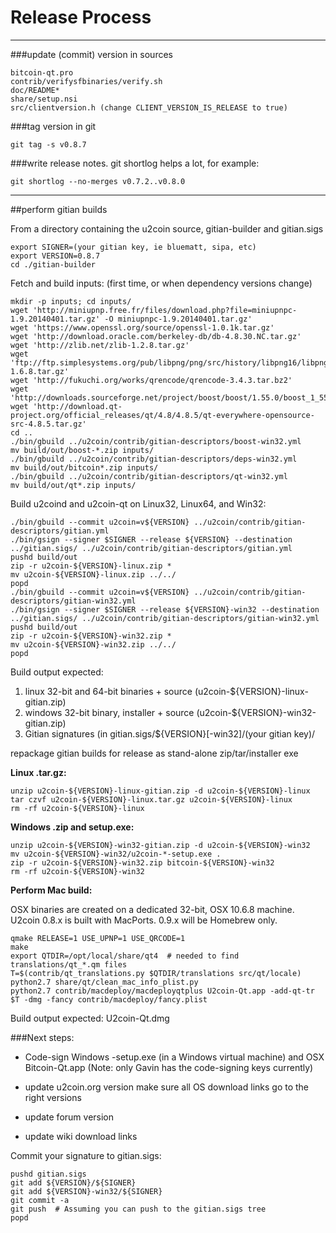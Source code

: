 Release Process
====================

* * *

###update (commit) version in sources


	bitcoin-qt.pro
	contrib/verifysfbinaries/verify.sh
	doc/README*
	share/setup.nsi
	src/clientversion.h (change CLIENT_VERSION_IS_RELEASE to true)

###tag version in git

	git tag -s v0.8.7

###write release notes. git shortlog helps a lot, for example:

	git shortlog --no-merges v0.7.2..v0.8.0

* * *

##perform gitian builds

 From a directory containing the u2coin source, gitian-builder and gitian.sigs
  
	export SIGNER=(your gitian key, ie bluematt, sipa, etc)
	export VERSION=0.8.7
	cd ./gitian-builder

 Fetch and build inputs: (first time, or when dependency versions change)

	mkdir -p inputs; cd inputs/
	wget 'http://miniupnp.free.fr/files/download.php?file=miniupnpc-1.9.20140401.tar.gz' -O miniupnpc-1.9.20140401.tar.gz'
	wget 'https://www.openssl.org/source/openssl-1.0.1k.tar.gz'
	wget 'http://download.oracle.com/berkeley-db/db-4.8.30.NC.tar.gz'
	wget 'http://zlib.net/zlib-1.2.8.tar.gz'
	wget 'ftp://ftp.simplesystems.org/pub/libpng/png/src/history/libpng16/libpng-1.6.8.tar.gz'
	wget 'http://fukuchi.org/works/qrencode/qrencode-3.4.3.tar.bz2'
	wget 'http://downloads.sourceforge.net/project/boost/boost/1.55.0/boost_1_55_0.tar.bz2'
	wget 'http://download.qt-project.org/official_releases/qt/4.8/4.8.5/qt-everywhere-opensource-src-4.8.5.tar.gz'
	cd ..
	./bin/gbuild ../u2coin/contrib/gitian-descriptors/boost-win32.yml
	mv build/out/boost-*.zip inputs/
	./bin/gbuild ../u2coin/contrib/gitian-descriptors/deps-win32.yml
	mv build/out/bitcoin*.zip inputs/
	./bin/gbuild ../u2coin/contrib/gitian-descriptors/qt-win32.yml
	mv build/out/qt*.zip inputs/

 Build u2coind and u2coin-qt on Linux32, Linux64, and Win32:
  
	./bin/gbuild --commit u2coin=v${VERSION} ../u2coin/contrib/gitian-descriptors/gitian.yml
	./bin/gsign --signer $SIGNER --release ${VERSION} --destination ../gitian.sigs/ ../u2coin/contrib/gitian-descriptors/gitian.yml
	pushd build/out
	zip -r u2coin-${VERSION}-linux.zip *
	mv u2coin-${VERSION}-linux.zip ../../
	popd
	./bin/gbuild --commit u2coin=v${VERSION} ../u2coin/contrib/gitian-descriptors/gitian-win32.yml
	./bin/gsign --signer $SIGNER --release ${VERSION}-win32 --destination ../gitian.sigs/ ../u2coin/contrib/gitian-descriptors/gitian-win32.yml
	pushd build/out
	zip -r u2coin-${VERSION}-win32.zip *
	mv u2coin-${VERSION}-win32.zip ../../
	popd

  Build output expected:

  1. linux 32-bit and 64-bit binaries + source (u2coin-${VERSION}-linux-gitian.zip)
  2. windows 32-bit binary, installer + source (u2coin-${VERSION}-win32-gitian.zip)
  3. Gitian signatures (in gitian.sigs/${VERSION}[-win32]/(your gitian key)/

repackage gitian builds for release as stand-alone zip/tar/installer exe

**Linux .tar.gz:**

	unzip u2coin-${VERSION}-linux-gitian.zip -d u2coin-${VERSION}-linux
	tar czvf u2coin-${VERSION}-linux.tar.gz u2coin-${VERSION}-linux
	rm -rf u2coin-${VERSION}-linux

**Windows .zip and setup.exe:**

	unzip u2coin-${VERSION}-win32-gitian.zip -d u2coin-${VERSION}-win32
	mv u2coin-${VERSION}-win32/u2coin-*-setup.exe .
	zip -r u2coin-${VERSION}-win32.zip bitcoin-${VERSION}-win32
	rm -rf u2coin-${VERSION}-win32

**Perform Mac build:**

  OSX binaries are created on a dedicated 32-bit, OSX 10.6.8 machine.
  U2coin 0.8.x is built with MacPorts.  0.9.x will be Homebrew only.

	qmake RELEASE=1 USE_UPNP=1 USE_QRCODE=1
	make
	export QTDIR=/opt/local/share/qt4  # needed to find translations/qt_*.qm files
	T=$(contrib/qt_translations.py $QTDIR/translations src/qt/locale)
	python2.7 share/qt/clean_mac_info_plist.py
	python2.7 contrib/macdeploy/macdeployqtplus U2coin-Qt.app -add-qt-tr $T -dmg -fancy contrib/macdeploy/fancy.plist

 Build output expected: U2coin-Qt.dmg

###Next steps:

* Code-sign Windows -setup.exe (in a Windows virtual machine) and
  OSX Bitcoin-Qt.app (Note: only Gavin has the code-signing keys currently)

* update u2coin.org version
  make sure all OS download links go to the right versions

* update forum version

* update wiki download links

Commit your signature to gitian.sigs:

	pushd gitian.sigs
	git add ${VERSION}/${SIGNER}
	git add ${VERSION}-win32/${SIGNER}
	git commit -a
	git push  # Assuming you can push to the gitian.sigs tree
	popd

